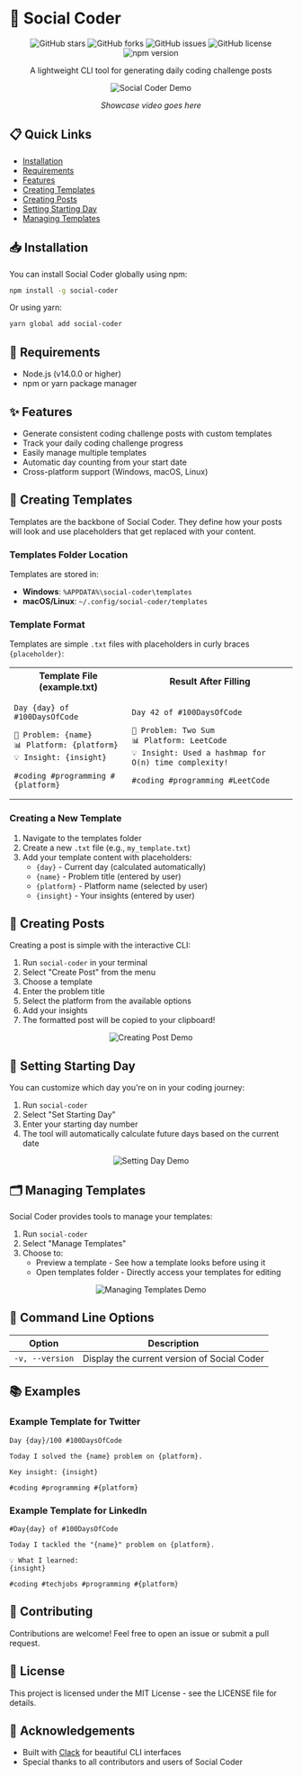 # 🚀 Social Coder

<div align="center">

![GitHub stars](https://img.shields.io/github/stars/SNKYNinja/social-coder?style=for-the-badge)
![GitHub forks](https://img.shields.io/github/forks/SNKYNinja/social-coder?style=for-the-badge)
![GitHub issues](https://img.shields.io/github/issues/SNKYNinja/social-coder?style=for-the-badge)
![GitHub license](https://img.shields.io/github/license/SNKYNinja/social-coder?style=for-the-badge)
![npm version](https://img.shields.io/npm/v/social-coder?style=for-the-badge)

A lightweight CLI tool for generating daily coding challenge posts

<img src="https://via.placeholder.com/800x450" alt="Social Coder Demo" />

_Showcase video goes here_

</div>

## 📋 Quick Links

- [Installation](#-installation)
- [Requirements](#-requirements)
- [Features](#-features)
- [Creating Templates](#-creating-templates)
- [Creating Posts](#-creating-posts)
- [Setting Starting Day](#-setting-starting-day)
- [Managing Templates](#-managing-templates)

## 📥 Installation

You can install Social Coder globally using npm:

```bash
npm install -g social-coder
```

Or using yarn:

```bash
yarn global add social-coder
```

## 🔧 Requirements

- Node.js (v14.0.0 or higher)
- npm or yarn package manager

## ✨ Features

- Generate consistent coding challenge posts with custom templates
- Track your daily coding challenge progress
- Easily manage multiple templates
- Automatic day counting from your start date
- Cross-platform support (Windows, macOS, Linux)

## 📝 Creating Templates

Templates are the backbone of Social Coder. They define how your posts will look and use placeholders that get replaced with your content.

### Templates Folder Location

Templates are stored in:

- **Windows**: `%APPDATA%\social-coder\templates`
- **macOS/Linux**: `~/.config/social-coder/templates`

### Template Format

Templates are simple `.txt` files with placeholders in curly braces `{placeholder}`:

<table>
<tr>
<th>Template File (example.txt)</th>
<th>Result After Filling</th>
</tr>
<tr>
<td>

```
Day {day} of #100DaysOfCode

🧩 Problem: {name}
📊 Platform: {platform}
💡 Insight: {insight}

#coding #programming #{platform}
```

</td>
<td>

```
Day 42 of #100DaysOfCode

🧩 Problem: Two Sum
📊 Platform: LeetCode
💡 Insight: Used a hashmap for O(n) time complexity!

#coding #programming #LeetCode
```

</td>
</tr>
</table>

### Creating a New Template

1. Navigate to the templates folder
2. Create a new `.txt` file (e.g., `my_template.txt`)
3. Add your template content with placeholders:
    - `{day}` - Current day (calculated automatically)
    - `{name}` - Problem title (entered by user)
    - `{platform}` - Platform name (selected by user)
    - `{insight}` - Your insights (entered by user)

## 📱 Creating Posts

Creating a post is simple with the interactive CLI:

1. Run `social-coder` in your terminal
2. Select "Create Post" from the menu
3. Choose a template
4. Enter the problem title
5. Select the platform from the available options
6. Add your insights
7. The formatted post will be copied to your clipboard!

<div align="center">
<img src="https://via.placeholder.com/700x400" alt="Creating Post Demo" />
</div>

## 📅 Setting Starting Day

You can customize which day you're on in your coding journey:

1. Run `social-coder`
2. Select "Set Starting Day"
3. Enter your starting day number
4. The tool will automatically calculate future days based on the current date

<div align="center">
<img src="https://via.placeholder.com/700x400" alt="Setting Day Demo" />
</div>

## 🗂️ Managing Templates

Social Coder provides tools to manage your templates:

1. Run `social-coder`
2. Select "Manage Templates"
3. Choose to:
    - Preview a template - See how a template looks before using it
    - Open templates folder - Directly access your templates for editing

<div align="center">
<img src="https://via.placeholder.com/700x400" alt="Managing Templates Demo" />
</div>

## 🧩 Command Line Options

| Option          | Description                                 |
| --------------- | ------------------------------------------- |
| `-v, --version` | Display the current version of Social Coder |

## 📚 Examples

### Example Template for Twitter

```
Day {day}/100 #100DaysOfCode

Today I solved the {name} problem on {platform}.

Key insight: {insight}

#coding #programming #{platform}
```

### Example Template for LinkedIn

```
#Day{day} of #100DaysOfCode

Today I tackled the "{name}" problem on {platform}.

💡 What I learned:
{insight}

#coding #techjobs #programming #{platform}
```

## 🤝 Contributing

Contributions are welcome! Feel free to open an issue or submit a pull request.

## 📄 License

This project is licensed under the MIT License - see the LICENSE file for details.

## 🙏 Acknowledgements

- Built with [Clack](https://github.com/natemoo-re/clack) for beautiful CLI interfaces
- Special thanks to all contributors and users of Social Coder
